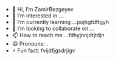 - 👋 Hi, I’m ZamirBezgeyev
- 👀 I’m interested in ...
- 🌱 I’m currently learning ...pojhgfdftgyh
- 💞️ I’m looking to collaborate on ...
- 📫 How to reach me ...fdhyjnnjdtjtdjn
- 😄 Pronouns: .
- ⚡ Fun fact: fvijdfjgsdrjigv
<!---
ZamirBezgeyev/ZamirBezgeyev is a ✨ special ✨ repository because its `README.md` (this file) appears on your GitHub profile.
You can click the Preview link to take a look at your changes.
--->
